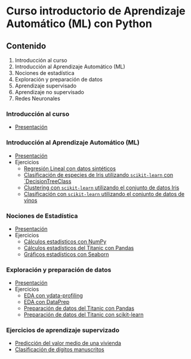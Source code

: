 # Curso introductorio de Aprendizaje Automático (ML) con Python

## Contenido
1. Introducción al curso
1. Introducción al Aprendizaje Automático (ML)
1. Nociones de estadística
1. Exploración y preparación de datos
1. Aprendizaje supervisado
1. Aprendizaje no supervisado 
1. Redes Neuronales

### Introducción al curso
- [Presentación](presentaciones/Curso%20Python%20ML%2000%20Presentacion.pdf) 


### Introducción al Aprendizaje Automático (ML)
- [Presentación](presentaciones/Curso%20Python%20ML%2001%20Introduccion.pdf)
- Ejercicios
  - [Regresión Lineal con datos sintéticos](ejercicios/01-E01%20Regresion%20Lineal%20datos%20sinteticos.ipynb)
  - [Clasificación de especies de Iris utilizando `scikit-learn` con `DecisionTreeClass](ejercicios/01-E02%20Clasificacion%20Iris.ipynb)
  - [Clustering con `scikit-learn` utilizando el conjunto de datos Iris](ejercicios/01-E03%20Clustering%20Iris.ipynb)
  - [Clasificación con `scikit-learn` utilizando el conjunto de datos de vinos](ejercicios/01-E04%20Clasificacion%20Vinos.ipynb)

### Nociones de Estadística
- [Presentación](presentaciones/Curso%20Python%20ML%2002%20Nociones%20Estadisticas.pdf)
- Ejercicios
  - [Cálculos estadisticos con NumPy](ejercicios/02-E01%20Calculos%20Estadisticos%20NumPy.ipynb)
  - [Cálculos estadísticos del Titanic con Pandas](ejercicios/02-E02%20Calculos%20Estadisticos%20Pandas%20Titanic.ipynb)
  - [Gráficos estadísticos con Seaborn](ejercicios/02-E03%20Graficos%20Estadisticos%20Seaborn.ipynb)

### Exploración y preparación de datos
- [Presentación](presentaciones/Curso%20Python%20ML%2003%20Preparacion%20Datos.pdf)
- Ejercicios
  - [EDA con ydata-profiling](ejercicios/03-E01%20EDA%20ydata_profiling.ipynb)
  - [EDA con DataPrep](ejercicios/03-E02%20EDA%20dataprep.ipynb)
  - [Preparación de datos del Titanic con Pandas](ejercicios/03-E03%20Preparacion%20datos%20Titanic%20Pandas.ipynb)
  - [Preparación de datos del Titanic con scikit-learn](ejercicios/03-E03%20Preparacion%20datos%20Titanic%20scikit-learn.ipynb)

### Ejercicios de aprendizaje supervizado
- [Predicción del valor medio de una vivienda](ejercicios/04-E01%20Prediccion%20Valor%20Medio%20Vivienda.ipynb)
- [Clasificación de dígitos manuscritos](ejercicios/04-E02%20Clasificacion%20Digitos%20Manuscritos.ipynb)

